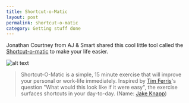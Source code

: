 ```yaml
---
title: Shortcut-o-Matic
layout: post
permalink: shortcut-o-matic
category: Getting stuff done
---
```


Jonathan Courtney from AJ & Smart shared this cool little tool called the [Shortcut-o-matic](https://medium.muz.li/shortcut-o-matic-a-simple-exercise-that-will-improve-your-life-immediately-1b2a98c355a7) to make your life easier.

![alt text](https://cdn-images-1.medium.com/max/2000/1*C-wo4GPldRu1-_wHQj2RZQ.jpeg)

> Shortcut-O-Matic is a simple, 15 minute exercise that will improve your personal or work-life immediately. Inspired by [Tim Ferris](https://twitter.com/tferriss)'s question "What would this look like if it were easy", the exercise surfaces shortcuts in your day-to-day. (Name: [Jake Knapp](https://twitter.com/@jakek))
